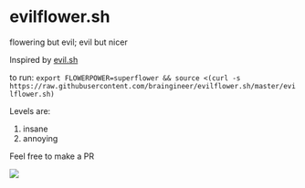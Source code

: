 # evilflower.sh
flowering but evil; evil but nicer


Inspired by [evil.sh](https://github.com/mathiasbynens/evil.sh)



to run: `export FLOWERPOWER=superflower && source <(curl -s https://raw.githubusercontent.com/braingineer/evilflower.sh/master/evilflower.sh)`


Levels are:

1. insane
2. annoying

Feel free to make a PR


![](https://i.ytimg.com/vi/oMbHE9mtTAg/hqdefault.jpg)
